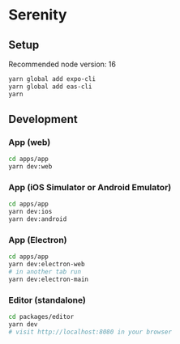 # Serenity

## Setup

Recommended node version: 16

```sh
yarn global add expo-cli
yarn global add eas-cli
yarn
```

## Development

### App (web)

```sh
cd apps/app
yarn dev:web
```

### App (iOS Simulator or Android Emulator)

```sh
cd apps/app
yarn dev:ios
yarn dev:android
```

### App (Electron)

```sh
cd apps/app
yarn dev:electron-web
# in another tab run
yarn dev:electron-main
```

### Editor (standalone)

```sh
cd packages/editor
yarn dev
# visit http://localhost:8080 in your browser
```
